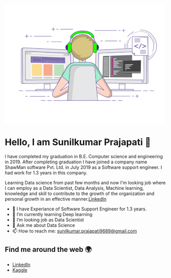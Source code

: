 <img align="center" src="https://github.com/Sunilkpraja/Sunilkpraja/blob/main/gif3.gif" width="500"/>

# Hello, I am Sunilkumar Prajapati 👋

I have completed my graduation in B.E. Computer science and engineering in 2019. After completing graduation I have joined a company name ShawMan software Pvt. Ltd. in July 2019 as a Software support engineer. I had work for 1.3 years in this company.

Learning Data science from past few months and now I'm looking job where I can employ as a Data Scientist, Data Analysis, Machine learning, knowledge and skill to contribute to the growth of the organization and personal growth in an effective manner.[LinkedIn](https://www.linkedin.com/in/sunilkumarprajapati/)

- 🔭 I have Experiance of Software Support Engineer for 1.3 years.
- 🌱 I’m currently learning Deep learning
- 🤔 I’m looking job as Data Scientist
- 💬 Ask me about Data Science
- 📫 How to reach me: [sunilkumar.prajapati9689@gmail.com](mailto:sunilkumar.prajapati9689@gmail.com)


## Find me around the web 🌍

- [LinkedIn](https://www.linkedin.com/in/sunilkumarprajapati/)
- [Kaggle](https://www.kaggle.com/sunilkprajapati13)





